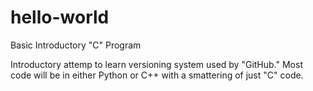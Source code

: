 # hello-world
Basic Introductory "C" Program

Introductory attemp to learn versioning system used by "GitHub."  Most code will be in either Python or C++ with a smattering of just "C" code.

